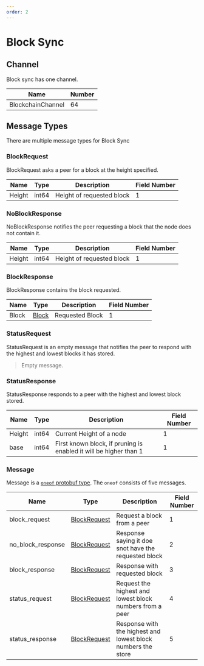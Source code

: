 ```yaml
---
order: 2
---
```


# Block Sync

## Channel

Block sync has one channel.

| Name              | Number |
|-------------------|--------|
| BlockchainChannel | 64     |

## Message Types

There are multiple message types for Block Sync

### BlockRequest

BlockRequest asks a peer for a block at the height specified.

| Name   | Type  | Description               | Field Number |
|--------|-------|---------------------------|--------------|
| Height | int64 | Height of requested block | 1            |

### NoBlockResponse

NoBlockResponse notifies the peer requesting a block that the node does not contain it.

| Name   | Type  | Description               | Field Number |
|--------|-------|---------------------------|--------------|
| Height | int64 | Height of requested block | 1            |

### BlockResponse

BlockResponse contains the block requested.

| Name  | Type                                         | Description     | Field Number |
|-------|----------------------------------------------|-----------------|--------------|
| Block | [Block](../../core/data_structures.md#block) | Requested Block | 1            |

### StatusRequest

StatusRequest is an empty message that notifies the peer to respond with the highest and lowest blocks it has stored.

> Empty message.

### StatusResponse

StatusResponse responds to a peer with the highest and lowest block stored.

| Name   | Type  | Description                                                       | Field Number |
|--------|-------|-------------------------------------------------------------------|--------------|
| Height | int64 | Current Height of a node                                          | 1            |
| base   | int64 | First known block, if pruning is enabled it will be higher than 1 | 1            |


### Message

Message is a [`oneof` protobuf type](https://developers.google.com/protocol-buffers/docs/proto#oneof). The `oneof` consists of five messages.

| Name              | Type                             | Description                                                  | Field Number |
|-------------------|----------------------------------|--------------------------------------------------------------|--------------|
| block_request     | [BlockRequest](#blockrequest)    | Request a block from a peer                                  | 1            |
| no_block_response | [BlockRequest](#noblockresponse) | Response saying it doe snot have the requested block         | 2            |
| block_response    | [BlockRequest](#blockresponse)   | Response with requested block                                | 3            |
| status_request    | [BlockRequest](#statusrequest)   | Request the highest and lowest block numbers from a peer     | 4            |
| status_response   | [BlockRequest](#statusresponse)  | Response with the highest and lowest block numbers the store | 5            |
